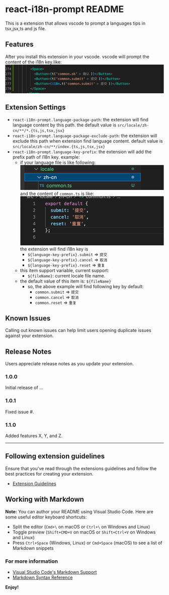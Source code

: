 # react-i18n-prompt README

This is a extension that allows vscode to prompt a languages tips in tsx,jsx,ts and js file.

## Features

After you install this extension in your vscode. vscode will prompt the content of the i18n key.like:
![preview img](/assets/preview.png)

## Extension Settings

- `react-i18n-prompt.language-package-path`: the extension will find language content by this path. the default value is `src/locale/zh-cn/**/*.{ts,js,tsx,jsx}`
- `react-i18n-prompt.language-package-exclude-path`: the extension will exclude this path when extension find language content. default value is `src/locale/zh-cn/**/index.{ts,js,tsx,jsx}`
- `react-i18n-prompt.language-key-prefix`: the extension will add the prefix path of i18n key. example:
  - if your language file is like following:
    ![locale folder](/assets/folder.png)
    and the content of `common.ts` is like:
    ![locale folder](/assets/locale-content.png)
    the extension will find i18n key is
    - `${language-key-prefix}.submit` => `提交`
    - `${language-key-prefix}.cancel` => `取消`
    - `${language-key-prefix}.reset` => `重复`
  - this item support variable, current support:
    - `${fileName}`: current locale file name.
  - the default value of this item is: `${fileName}`
    - so, the above example will find following key by default:
      - `common.submit` => `提交`
      - `common.cancel` => `取消`
      - `common.reset` => `重复`

## Known Issues

Calling out known issues can help limit users opening duplicate issues against your extension.

## Release Notes

Users appreciate release notes as you update your extension.

### 1.0.0

Initial release of ...

### 1.0.1

Fixed issue #.

### 1.1.0

Added features X, Y, and Z.

---

## Following extension guidelines

Ensure that you've read through the extensions guidelines and follow the best practices for creating your extension.

- [Extension Guidelines](https://code.visualstudio.com/api/references/extension-guidelines)

## Working with Markdown

**Note:** You can author your README using Visual Studio Code. Here are some useful editor keyboard shortcuts:

- Split the editor (`Cmd+\` on macOS or `Ctrl+\` on Windows and Linux)
- Toggle preview (`Shift+CMD+V` on macOS or `Shift+Ctrl+V` on Windows and Linux)
- Press `Ctrl+Space` (Windows, Linux) or `Cmd+Space` (macOS) to see a list of Markdown snippets

### For more information

- [Visual Studio Code's Markdown Support](http://code.visualstudio.com/docs/languages/markdown)
- [Markdown Syntax Reference](https://help.github.com/articles/markdown-basics/)

**Enjoy!**
